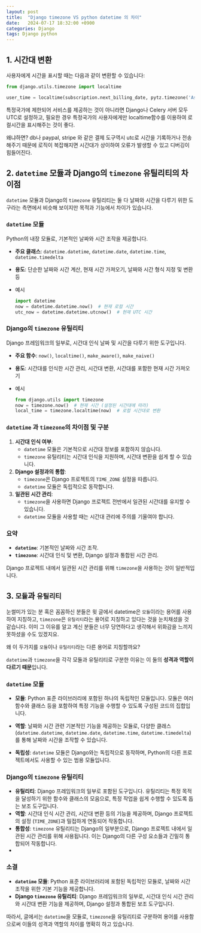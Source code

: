 ```yaml
---
layout: post
title:  "Django timezone VS python datetime 의 차이"
date:   2024-07-17 18:32:00 +0900
categories: Django
tags: Django python
---
```


## 1. 시간대 변환 

사용자에게 시간을 표시할 때는 다음과 같이 변환할 수 있습니다:

```python
from django.utils.timezone import localtime

user_time = localtime(subscription.next_billing_date, pytz.timezone('Asia/Seoul'))
```



특정국가에 제한되어 서비스를 제공하는 것이 아니라면 Django나 Celery 서버 모두 UTC로 설정하고, 필요한 경우 특정국가의 사용자에게만 localtime함수를 이용하여 로컬시간을 표시해주는 것이 좋다. 



왜냐하면? db나 paypal, stripe 와 같은 결제 도구역시 utc로 시간을 기록하거나 전송해주기 때문에 로직이 복잡해지면 시간대가 상이하여 오류가 발생할 수 있고 디버깅이 힘들어진다. 



## 2. `datetime` 모듈과 Django의 `timezone` 유틸리티의 차이점



`datetime` 모듈과 Django의 `timezone` 유틸리티는 둘 다 날짜와 시간을 다루기 위한 도구라는 측면에서 비슷해 보이지만 목적과 기능에서 차이가 있습니다.



### `datetime` 모듈

Python의 내장 모듈로, 기본적인 날짜와 시간 조작을 제공합니다.

- **주요 클래스**: `datetime.datetime`, `datetime.date`, `datetime.time`, `datetime.timedelta`

- **용도**: 단순한 날짜와 시간 계산, 현재 시간 가져오기, 날짜와 시간 형식 지정 및 변환 등

- 예시

  ```python
  import datetime
  now = datetime.datetime.now()  # 현재 로컬 시간
  utc_now = datetime.datetime.utcnow()  # 현재 UTC 시간
  ```



### Django의 `timezone` 유틸리티

Django 프레임워크의 일부로, 시간대 인식 날짜 및 시간을 다루기 위한 도구입니다.

- **주요 함수**: `now()`, `localtime()`, `make_aware()`, `make_naive()`

- **용도**: 시간대를 인식한 시간 관리, 시간대 변환, 시간대를 포함한 현재 시간 가져오기

- 예시

  ```python
  from django.utils import timezone
  now = timezone.now()  # 현재 시간 (설정된 시간대에 따라)
  local_time = timezone.localtime(now)  # 로컬 시간대로 변환
  ```



### `datetime` 과 `timezone`의 차이점 및 구분

1. **시간대 인식 여부**:
   - `datetime` 모듈은 기본적으로 시간대 정보를 포함하지 않습니다.
   - `timezone` 유틸리티는 시간대 인식을 지원하며, 시간대 변환을 쉽게 할 수 있습니다.
2. **Django 설정과의 통합**:
   - `timezone`은 Django 프로젝트의 `TIME_ZONE` 설정을 따릅니다.
   - `datetime` 모듈은 독립적으로 동작합니다.
3. **일관된 시간 관리**:
   - `timezone`을 사용하면 Django 프로젝트 전반에서 일관된 시간대를 유지할 수 있습니다.
   - `datetime` 모듈을 사용할 때는 시간대 관리에 주의를 기울여야 합니다.

### 요약

- **`datetime`**: 기본적인 날짜와 시간 조작.
- **`timezone`**: 시간대 인식 및 변환, Django 설정과 통합된 시간 관리.

Django 프로젝트 내에서 일관된 시간 관리를 위해 `timezone`을 사용하는 것이 일반적입니다.



## 3. `모듈`과 `유틸리티`



눈썰미가 있는 분 혹은 꼼꼼하신 분들은 윗 글에서 datetime은 `모듈`이라는 용어를 사용하여 지칭하고, `timezone`은 `유틸리티`라는 용어로 지칭하고 있다는 것을 눈치채셨을 것 같습니다. 이미 그 이유를 알고 계신 분들은 너무 당연하다고 생각해서 위화감을 느끼지 못하셨을 수도 있겠지요. 



왜 이 두가지를 `모듈`이나 `유틸리티`라는 다른 용어로 지칭할까요? 



`datetime`과 `timezone`을 각각 모듈과 유틸리티로 구분한 이유는 이 둘의 **성격과 역할이 다르기 때문**입니다.



### `datetime` 모듈

- **모듈**: Python 표준 라이브러리에 포함된 하나의 독립적인 모듈입니다. 모듈은 여러 함수와 클래스 등을 포함하여 특정 기능을 수행할 수 있도록 구성된 코드의 집합입니다.

- **역할**: 날짜와 시간 관련 기본적인 기능을 제공하는 모듈로, 다양한 클래스 (`datetime.datetime`, `datetime.date`, `datetime.time`, `datetime.timedelta`)를 통해 날짜와 시간을 조작할 수 있습니다.

- **독립성**: `datetime` 모듈은 Django와는 독립적으로 동작하며, Python의 다른 프로젝트에서도 사용할 수 있는 범용 모듈입니다.

  

### Django의 `timezone` 유틸리티

- **유틸리티**: Django 프레임워크의 일부로 포함된 도구입니다. 유틸리티는 특정 목적을 달성하기 위한 함수와 클래스의 모음으로, 특정 작업을 쉽게 수행할 수 있도록 돕는 보조 도구입니다.
- **역할**: 시간대 인식 시간 관리, 시간대 변환 등의 기능을 제공하며, Django 프로젝트의 설정 (`TIME_ZONE`)과 밀접하게 연동되어 작동합니다.
- **통합성**: `timezone` 유틸리티는 Django의 일부분으로, Django 프로젝트 내에서 일관된 시간 관리를 위해 사용됩니다. 이는 Django의 다른 구성 요소들과 긴밀히 통합되어 작동합니다.
- 

### 소결

- **`datetime` 모듈**: Python 표준 라이브러리에 포함된 독립적인 모듈로, 날짜와 시간 조작을 위한 기본 기능을 제공합니다.
- **Django `timezone` 유틸리티**: Django 프레임워크의 일부로, 시간대 인식 시간 관리와 시간대 변환 기능을 제공하며, Django 설정과 통합된 보조 도구입니다.

따라서, 글에서는 `datetime`을 모듈로, `timezone`을 유틸리티로 구분하여 용어를 사용함으로써 이들의 성격과 역할의 차이를 명확히 하고 있습니다.

